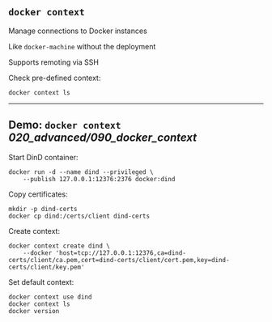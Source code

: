 ## `docker context`

Manage connections to Docker instances

Like `docker-machine` without the deployment

Supports remoting via SSH

Check pre-defined context:

```plaintext
docker context ls
```

---

## Demo: `docker context` <i class="far fa-folder-open tooltip"><span class="tooltiptext tooltip-right">020_advanced/090_docker_context</span></i>

Start DinD container:

```plaintext
docker run -d --name dind --privileged \
    --publish 127.0.0.1:12376:2376 docker:dind
```

Copy certificates:

```plaintext
mkdir -p dind-certs
docker cp dind:/certs/client dind-certs
```

Create context:

```plaintext
docker context create dind \
    --docker 'host=tcp://127.0.0.1:12376,ca=dind-certs/client/ca.pem,cert=dind-certs/client/cert.pem,key=dind-certs/client/key.pem'
```

Set default context:

```plaintext
docker context use dind
docker context ls
docker version
```
